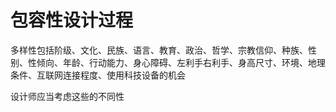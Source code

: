 # 包容性设计过程

多样性包括阶级、文化、民族、语言、教育、政治、哲学、宗教信仰、种族、性别、性倾向、年龄、行动能力、身心障碍、左利手右利手、身高尺寸、环境、地理条件、互联网连接程度、使用科技设备的机会

设计师应当考虑这些的不同性

